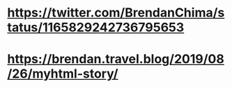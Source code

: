 # https://twitter.com/BrendanChima/status/1165829242736795653
# https://brendan.travel.blog/2019/08/26/myhtml-story/
